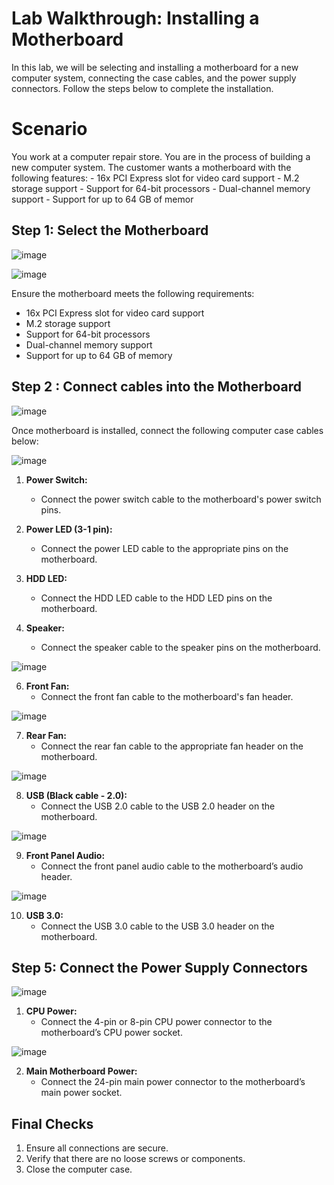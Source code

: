 # Lab Walkthrough: Installing a Motherboard

In this lab, we will be selecting and installing a motherboard for a new computer system, connecting the case cables, and the power supply connectors. Follow the steps below to complete the installation.


<h1><b>Scenario</b></h2>
You work at a computer repair store. You are in the process of building a new computer system. The customer wants a motherboard with the following features:
- 16x PCI Express slot for video card support
- M.2 storage support
- Support for 64-bit processors
- Dual-channel memory support
- Support for up to 64 GB of memor

## Step 1: Select the Motherboard


![image](https://github.com/K4iju/Hardware/assets/159083256/b59ac7e2-e7f6-4abe-bc2f-45985ce9413f)


![image](https://github.com/K4iju/Hardware/assets/159083256/8367be5e-b69d-462c-88c1-334e84022786)

Ensure the motherboard meets the following requirements:
- 16x PCI Express slot for video card support
- M.2 storage support
- Support for 64-bit processors
- Dual-channel memory support
- Support for up to 64 GB of memory



## Step 2 : Connect cables into the Motherboard
![image](https://github.com/K4iju/Hardware/assets/159083256/45872bf5-f823-4d66-a449-929c466c220b)

Once motherboard is installed, connect the following computer case cables below:

![image](https://github.com/K4iju/Hardware/assets/159083256/e62c8d3e-2d04-4c4b-9b47-edd674dac8f4)

1. **Power Switch:**
   - Connect the power switch cable to the motherboard's power switch pins.

2. **Power LED (3-1 pin):**
   - Connect the power LED cable to the appropriate pins on the motherboard.

4. **HDD LED:**
   - Connect the HDD LED cable to the HDD LED pins on the motherboard.

5. **Speaker:**
   - Connect the speaker cable to the speaker pins on the motherboard.

![image](https://github.com/K4iju/Hardware/assets/159083256/48bc7626-2582-4398-b5a1-a12fe9c41e81)


6. **Front Fan:**
   - Connect the front fan cable to the motherboard's fan header.

![image](https://github.com/K4iju/Hardware/assets/159083256/974bf8aa-7aba-4090-af39-a9aebb700e42)

7. **Rear Fan:**
   - Connect the rear fan cable to the appropriate fan header on the motherboard.

![image](https://github.com/K4iju/Hardware/assets/159083256/2c5ef306-d4bd-4199-a849-6bdf688bd541)


8. **USB (Black cable - 2.0):**
   - Connect the USB 2.0 cable to the USB 2.0 header on the motherboard.

![image](https://github.com/K4iju/Hardware/assets/159083256/16cc712c-0ad3-44cf-8f60-7d73074fa113)


9. **Front Panel Audio:**
   - Connect the front panel audio cable to the motherboard’s audio header.

![image](https://github.com/K4iju/Hardware/assets/159083256/5379fb42-7618-4af3-9c33-2e16baf07a47)

10. **USB 3.0:**
    - Connect the USB 3.0 cable to the USB 3.0 header on the motherboard.




## Step 5: Connect the Power Supply Connectors
![image](https://github.com/K4iju/Hardware/assets/159083256/3fe08d13-171f-4496-9a6a-ecf64c62861a)


1. **CPU Power:**
   - Connect the 4-pin or 8-pin CPU power connector to the motherboard’s CPU power socket.

![image](https://github.com/K4iju/Hardware/assets/159083256/f1435fd4-3745-4969-b8ed-f45152d1d45e)

2. **Main Motherboard Power:**
   - Connect the 24-pin main power connector to the motherboard’s main power socket.

## Final Checks

1. Ensure all connections are secure.
2. Verify that there are no loose screws or components.
3. Close the computer case.
